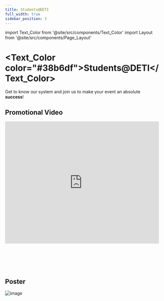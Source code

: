 ```yaml
---
title: Students@DETI
full_width: true
sidebar_position: 3
---
```


import Text_Color from '@site/src/components/Text_Color'
import Layout from '@site/src/components/Page_Layout'

# <h1><Text_Color color="#38b6df">Students@DETI</Text_Color></h1>
Get to know our system and join us to make your event an absolute **success**! 


## Promotional Video

<iframe width="100%" height="400" src="https://www.youtube.com/embed/watch?v=f5OGOH1TOOQ&list=PLlnI7Gm_aVYKRKBZFlQX3owjoDxOltzhc" frameborder="0" allow="accelerometer; autoplay; encrypted-media; gyroscope; picture-in-picture" allowfullscreen></iframe>

<br></br>
<br></br>

## Poster

![image](@site/static/img/poster.png)

